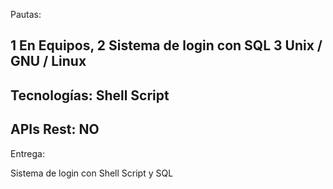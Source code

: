 Pautas:

1 En Equipos,
2 Sistema de login con SQL
3 Unix / GNU / Linux
---------------------
Tecnologías:
Shell Script
--------------------
APIs Rest:
NO
-----------------
Entrega:

Sistema de login con Shell Script y SQL
